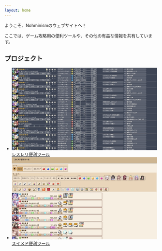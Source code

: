 ```yaml
---
layout: home
---
```


ようこそ、Nohminismのウェブサイトへ！

ここでは、ゲーム攻略用の便利ツールや、その他の有益な情報を共有しています。

<!-- ## 最新の投稿

{% for post in site.posts limit:5 %}
  - [{{ post.title }}]({{ post.url | absolute_url }})
{% endfor %} -->

## プロジェクト


<ul class="post-list">
  <li>
    <a href="/resleri/">
      <div class="post-image">
        <img src="/assets/images/resleri.png" alt="レスレリ便利ツール">
        <div class="post-title">レスレリ便利ツール</div>
      </div>
    </a>
  </li>
  <li>
    <a href="/sweethomemaid/">
      <div class="post-image">
        <img src="/assets/images/sweethomemaid.png" alt="スイメド便利ツール">
        <div class="post-title">スイメド便利ツール</div>
      </div>
    </a>
  </li>
  <!-- 他のプロジェクトも同様に追加 -->
</ul>


<!-- [レスレリ便利ツール](/resleri/)
[![レスレリ便利ツール](/assets/images/resleri.png)](/resleri/)

[スイメド便利ツール](/sweethomemaid/)
[![スイメド便利ツール](/assets/images/sweethomemaid.png)](/sweethomemaid/) -->





